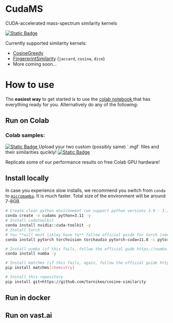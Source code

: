 
# CudaMS

CUDA-accelerated mass-spectrum similarity kernels

<a target="_blank" href="https://colab.research.google.com/github/tornikeo/cosine-similarity/blob/main/notebooks/samples/colab_tutorial_pesticide.ipynb">
  <img alt="Static Badge" src="https://img.shields.io/badge/colab-quickstart-blue?logo=googlecolab">
</a>


Currently supported similarity kernels:
- [CosineGreedy](https://matchms.readthedocs.io/en/latest/_modules/matchms/similarity/CosineGreedy.html)
- [FingerprintSimilarity](https://matchms.readthedocs.io/en/latest/_modules/matchms/similarity/FingerprintSimilarity.html) (`jaccard`, `cosine`, `dice`)
- More coming soon...

# How to use

The **easiest way** to get started is to use the <a target="_blank" href="https://colab.research.google.com/github/tornikeo/cosine-similarity/blob/main/notebooks/samples/colab_tutorial_pesticide.ipynb">colab notebook
</a>  that has everything ready for you. Alternatively do any of the following:

## Run on Colab

### Colab samples:



<a target="_blank" href="https://colab.research.google.com/github/tornikeo/cosine-similarity/blob/main/notebooks/samples/upload_your_own_mgf.ipynb">
  <img alt="Static Badge" src="https://img.shields.io/badge/colab-upload_your_mgf-blue?logo=googlecolab">

</a>
Upload your two custom (possibly same) `.mgf` files and their similarities qucikly!

<a target="_blank" href="https://colab.research.google.com/github/tornikeo/cosine-similarity/blob/main/notebooks/performance/performance_defaults.ipynb">
  <img alt="Static Badge" src="https://img.shields.io/badge/colab-speed_benchmark-blue?logo=googlecolab">
</a>


Replicate some of our performance results on free Colab GPU hardware!

## Install locally

In case you experience slow installs, we recommend you switch from `conda` to [`micromamba`](https://mamba.readthedocs.io/en/latest/installation/micromamba-installation.html). It is much faster. Total size of the environment will be around 7-8GB.

```bash
# Create clean python environment (we support python versions 3.9 - 3.11)
conda create -n cudams python=3.11 -y
# Install cudatoolkit
conda install nvidia::cuda-toolkit -y
# Install torch
# You **will most likley have to** follow official guide for torch (see here https://pytorch.org/get-started/locally/#start-locally)
conda install pytorch torchvision torchaudio pytorch-cuda=11.8 -c pytorch -c nvidia -y

# Install numba (if this fails, follow the official gude https://numba.pydata.org/numba-doc/latest/user/installing.html#installing-using-conda-on-x86-x86-64-power-platforms)
conda install numba -y

# Install matchms (if this fails, again, follow the official guide https://github.com/matchms/matchms?tab=readme-ov-file#installation)
pip install matchms[chemistry]

# Install this repository
pip install git+https://github.com/tornikeo/cosine-similarity
```

## Run in docker



## Run on vast.ai
